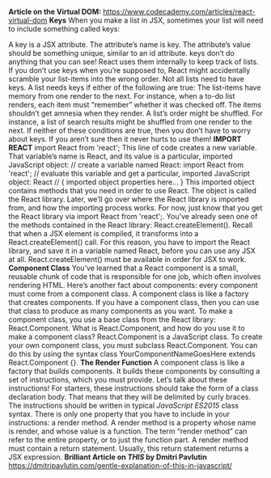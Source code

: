 **Article on the Virtual DOM:**
https://www.codecademy.com/articles/react-virtual-dom
**Keys**
When you make a list in JSX, sometimes your list will need to include something called keys:
<!-- <ul>
  <li key="li-01">Example1</li>
  <li key="li-02">Example2</li>
  <li key="li-03">Example3</li>
</ul> -->
A key is a JSX attribute. The attribute’s name is key. The attribute’s value should be something unique, similar to an id attribute.
keys don’t do anything that you can see! React uses them internally to keep track of lists. If you don’t use keys when you’re supposed to, React might accidentally scramble your list-items into the wrong order.
Not all lists need to have keys. A list needs keys if either of the following are true:
The list-items have memory from one render to the next. For instance, when a to-do list renders, each item must “remember” whether it was checked off. The items shouldn’t get amnesia when they render.
A list’s order might be shuffled. For instance, a list of search results might be shuffled from one render to the next.
If neither of these conditions are true, then you don’t have to worry about keys. If you aren’t sure then it never hurts to use them!
**IMPORT REACT**
    import React from 'react';
This line of code creates a new variable. That variable’s name is React, and its value is a particular, imported JavaScript object:
    // create a variable named React:
    import React from 'react';
    // evaluate this variable and get a particular, imported JavaScript object:
    React // { imported object properties here... }
This imported object contains methods that you need in order to use React. The object is called the React library.
Later, we’ll go over where the React library is imported from, and how the importing process works. For now, just know that you get the React library via import React from 'react';.
You’ve already seen one of the methods contained in the React library: React.createElement(). Recall that when a JSX element is compiled, it transforms into a React.createElement() call.
For this reason, you have to import the React library, and save it in a variable named React, before you can use any JSX at all. React.createElement() must be available in order for JSX to work.
**Component Class**
You’ve learned that a React component is a small, reusable chunk of code that is responsible for one job, which often involves rendering HTML.
Here’s another fact about components: every component must come from a component class.
A component class is like a factory that creates components. If you have a component class, then you can use that class to produce as many components as you want.
To make a component class, you use a base class from the React library: React.Component.
What is React.Component, and how do you use it to make a component class?
React.Component is a JavaScript class. To create your own component class, you must subclass React.Component. You can do this by using the syntax class YourComponentNameGoesHere extends React.Component {}.
**The Render Function**
A component class is like a factory that builds components. It builds these components by consulting a set of instructions, which you must provide. Let’s talk about these instructions!
For starters, these instructions should take the form of a class declaration body. That means that they will be delimited by curly braces.
The instructions should be written in typical *JavaScript ES2015* class syntax.
There is only one property that you have to include in your instructions: a render method.
A render method is a property whose name is render, and whose value is a function. The term “render method” can refer to the entire property, or to just the function part.
A render method must contain a return statement. Usually, this return statement returns a JSX expression.
**Brilliant Article on *THIS* by Dmitri Pavlutin**
https://dmitripavlutin.com/gentle-explanation-of-this-in-javascript/

